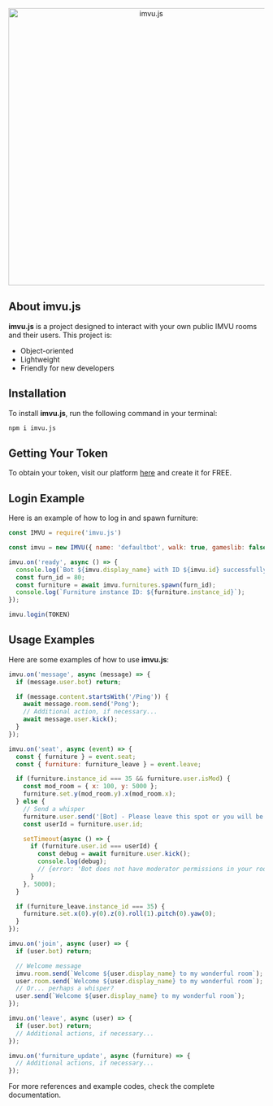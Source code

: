 <p align="center">
  <a href="#"><img src="https://imvujs.pages.dev/logo.png" width="546" alt="imvu.js" /></a>
</p>

## About imvu.js

**imvu.js** is a project designed to interact with your own public IMVU rooms and their users. This project is:

- Object-oriented
- Lightweight
- Friendly for new developers

## Installation

To install **imvu.js**, run the following command in your terminal:

```bash
npm i imvu.js
```

## Getting Your Token
To obtain your token, visit our platform [here](https://imvu.js.org) and create it for FREE.

## Login Example
Here is an example of how to log in and spawn furniture:


```javascript
const IMVU = require('imvu.js')

const imvu = new IMVU({ name: 'defaultbot', walk: true, gameslib: false, outfit: [80] });

imvu.on('ready', async () => {
  console.log(`Bot ${imvu.display_name} with ID ${imvu.id} successfully connected to room ${imvu.room.id}`);
  const furn_id = 80;
  const furniture = await imvu.furnitures.spawn(furn_id);
  console.log(`Furniture instance ID: ${furniture.instance_id}`);
});

imvu.login(TOKEN)
```

## Usage Examples
Here are some examples of how to use **imvu.js**:


```javascript
imvu.on('message', async (message) => {
  if (message.user.bot) return;

  if (message.content.startsWith('/Ping')) {
    await message.room.send('Pong');
    // Additional action, if necessary...
    await message.user.kick();
  }
});

imvu.on('seat', async (event) => {
  const { furniture } = event.seat;
  const { furniture: furniture_leave } = event.leave;

  if (furniture.instance_id === 35 && furniture.user.isMod) {
    const mod_room = { x: 100, y: 5000 };
    furniture.set.y(mod_room.y).x(mod_room.x);
  } else {
    // Send a whisper
    furniture.user.send('[Bot] - Please leave this spot or you will be kicked in 5 seconds');
    const userId = furniture.user.id;

    setTimeout(async () => {
      if (furniture.user.id === userId) {
        const debug = await furniture.user.kick();
        console.log(debug);
        // {error: 'Bot does not have moderator permissions in your room'}
      }
    }, 5000);
  }

  if (furniture_leave.instance_id === 35) {
    furniture.set.x(0).y(0).z(0).roll(1).pitch(0).yaw(0);
  }
});

imvu.on('join', async (user) => {
  if (user.bot) return;

  // Welcome message
  imvu.room.send(`Welcome ${user.display_name} to my wonderful room`);
  user.room.send(`Welcome ${user.display_name} to my wonderful room`);
  // Or... perhaps a whisper?
  user.send(`Welcome ${user.display_name} to my wonderful room`);
});

imvu.on('leave', async (user) => {
  if (user.bot) return;
  // Additional actions, if necessary...
});

imvu.on('furniture_update', async (furniture) => {
  // Additional actions, if necessary...
});
```

For more references and example codes, check the complete documentation.


